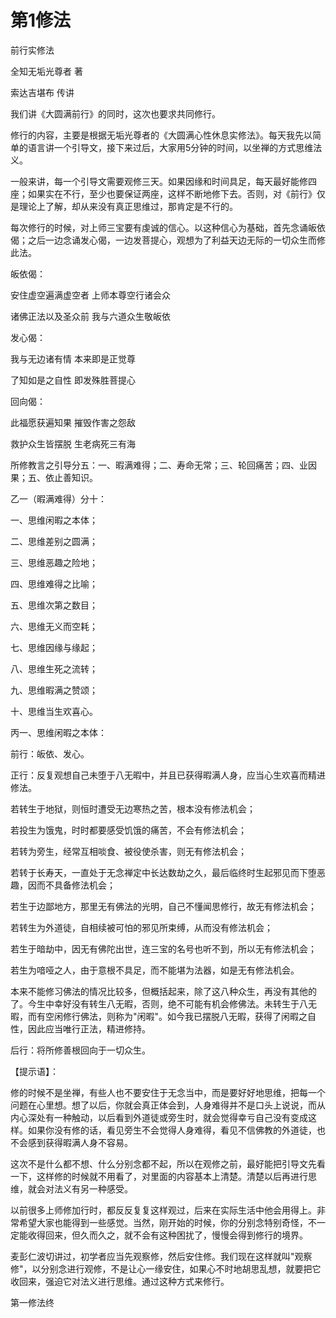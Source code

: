 # 第1修法

前行实修法

全知无垢光尊者 著

索达吉堪布 传讲

我们讲《大圆满前行》的同时，这次也要求共同修行。

修行的内容，主要是根据无垢光尊者的《大圆满心性休息实修法》。每天我先以简单的语言讲一个引导文，接下来过后，大家用5分钟的时间，以坐禅的方式思维法义。

一般来讲，每一个引导文需要观修三天。如果因缘和时间具足，每天最好能修四座；如果实在不行，至少也要保证两座，这样不断地修下去。否则，对《前行》仅是理论上了解，却从来没有真正思维过，那肯定是不行的。

每次修行的时候，对上师三宝要有虔诚的信心。以这种信心为基础，首先念诵皈依偈；之后一边念诵发心偈，一边发菩提心，观想为了利益天边无际的一切众生而修此法。

皈依偈：

安住虚空遍满虚空者 上师本尊空行诸会众

诸佛正法以及圣众前 我与六道众生敬皈依

发心偈：

我与无边诸有情 本来即是正觉尊

了知如是之自性 即发殊胜菩提心

回向偈：

此福愿获遍知果 摧毁作害之怨敌

救护众生皆摆脱 生老病死三有海

所修教言之引导分五：一、暇满难得；二、寿命无常；三、轮回痛苦；四、业因果；五、依止善知识。

乙一（暇满难得）分十：

一、思维闲暇之本体；

二、思维差别之圆满；

三、思维恶趣之险地；

四、思维难得之比喻；

五、思维次第之数目；

六、思维无义而空耗；

七、思维因缘与缘起；

八、思维生死之流转；

九、思维暇满之赞颂；

十、思维当生欢喜心。

丙一、思维闲暇之本体：

前行：皈依、发心。

正行：反复观想自己未堕于八无暇中，并且已获得暇满人身，应当心生欢喜而精进修法。

若转生于地狱，则恒时遭受无边寒热之苦，根本没有修法机会；

若投生为饿鬼，时时都要感受饥饿的痛苦，不会有修法机会；

若转为旁生，经常互相啖食、被役使杀害，则无有修法机会；

若转于长寿天，一直处于无念禅定中长达数劫之久，最后临终时生起邪见而下堕恶趣，因而不具备修法机会；

若生于边鄙地方，那里无有佛法的光明，自己不懂闻思修行，故无有修法机会；

若转生为外道徒，自相续被可怕的邪见所束缚，从而没有修法机会；

若生于暗劫中，因无有佛陀出世，连三宝的名号也听不到，所以无有修法机会；

若生为喑哑之人，由于意根不具足，而不能堪为法器，如是无有修法机会。

本来不能修习佛法的情况比较多，但概括起来，除了这八种众生，再没有其他的了。今生中幸好没有转生八无暇，否则，绝不可能有机会修佛法。未转生于八无暇，而有空闲修行佛法，则称为"闲暇"。如今我已摆脱八无暇，获得了闲暇之自性，因此应当唯行正法，精进修持。

后行：将所修善根回向于一切众生。

【提示语】：

修的时候不是坐禅，有些人也不要安住于无念当中，而是要好好地思维，把每一个问题在心里想。想了以后，你就会真正体会到，人身难得并不是口头上说说，而从内心深处有一种触动，以后看到外道徒或旁生时，就会觉得幸亏自己没有变成这样。如果你没有修的话，看见旁生不会觉得人身难得，看见不信佛教的外道徒，也不会感到获得暇满人身不容易。

这次不是什么都不想、什么分别念都不起，所以在观修之前，最好能把引导文先看一下，这样修的时候就不用看了，对里面的内容基本上清楚。清楚以后再进行思维，就会对法义有另一种感受。

以前很多上师修加行时，都反反复复这样观过，后来在实际生活中他会用得上。非常希望大家也能得到一些感觉。当然，刚开始的时候，你的分别念特别奇怪，不一定能收得回来，但久而久之，就不会有这种困扰了，慢慢会得到修行的境界。

麦彭仁波切讲过，初学者应当先观察修，然后安住修。我们现在这样就叫"观察修"，以分别念进行观修，不是让心一缘安住，如果心不时地胡思乱想，就要把它收回来，强迫它对法义进行思维。通过这种方式来修行。

第一修法终

